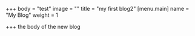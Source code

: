 +++
body = "test"
image = ""
title = "my first blog2"
[menu.main]
name = "My Blog"
weight = 1

+++
the body of the new blog